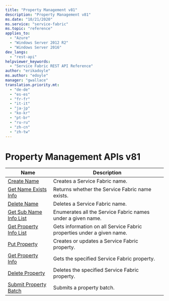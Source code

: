 ```yaml
---
title: "Property Management v81"
description: "Property Management v81"
ms.date: "10/21/2020"
ms.service: "service-fabric"
ms.topic: "reference"
applies_to: 
  - "Azure"
  - "Windows Server 2012 R2"
  - "Windows Server 2016"
dev_langs: 
  - "rest-api"
helpviewer_keywords: 
  - "Service Fabric REST API Reference"
author: "erikadoyle"
ms.author: "edoyle"
manager: "gwallace"
translation.priority.mt: 
  - "de-de"
  - "es-es"
  - "fr-fr"
  - "it-it"
  - "ja-jp"
  - "ko-kr"
  - "pt-br"
  - "ru-ru"
  - "zh-cn"
  - "zh-tw"
---
```

# Property Management APIs v81

| Name | Description |
| --- | --- |
| [Create Name](sfclient-v81-api-createname.md) | Creates a Service Fabric name.<br/> |
| [Get Name Exists Info](sfclient-v81-api-getnameexistsinfo.md) | Returns whether the Service Fabric name exists.<br/> |
| [Delete Name](sfclient-v81-api-deletename.md) | Deletes a Service Fabric name.<br/> |
| [Get Sub Name Info List](sfclient-v81-api-getsubnameinfolist.md) | Enumerates all the Service Fabric names under a given name.<br/> |
| [Get Property Info List](sfclient-v81-api-getpropertyinfolist.md) | Gets information on all Service Fabric properties under a given name.<br/> |
| [Put Property](sfclient-v81-api-putproperty.md) | Creates or updates a Service Fabric property.<br/> |
| [Get Property Info](sfclient-v81-api-getpropertyinfo.md) | Gets the specified Service Fabric property.<br/> |
| [Delete Property](sfclient-v81-api-deleteproperty.md) | Deletes the specified Service Fabric property.<br/> |
| [Submit Property Batch](sfclient-v81-api-submitpropertybatch.md) | Submits a property batch.<br/> |

